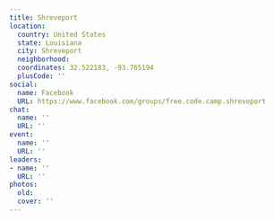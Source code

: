 ```yaml
---
title: Shreveport
location:
  country: United States
  state: Louisiana
  city: Shreveport
  neighborhood: 
  coordinates: 32.522183, -93.765194
  plusCode: ''
social:
  name: Facebook
  URL: https://www.facebook.com/groups/free.code.camp.shreveport
chat:
  name: ''
  URL: ''
event:
  name: ''
  URL: ''
leaders:
- name: ''
  URL: ''
photos:
  old: 
  cover: ''
---
```


